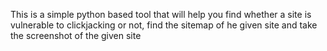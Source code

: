 This is a simple python based tool that will help you find whether a site is vulnerable to clickjacking or not, find the sitemap of he given site and take the screenshot of the given site
